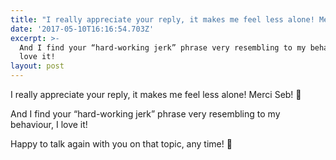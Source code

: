 ```yaml
---
title: "I really appreciate your reply, it makes me feel less alone! Merci Seb! \U0001F64C"
date: '2017-05-10T16:16:54.703Z'
excerpt: >-
  And I find your “hard-working jerk” phrase very resembling to my behaviour, I
  love it!
layout: post
---
```

I really appreciate your reply, it makes me feel less alone! Merci Seb! 🙌

And I find your “hard-working jerk” phrase very resembling to my behaviour, I love it!

Happy to talk again with you on that topic, any time! 🍻
